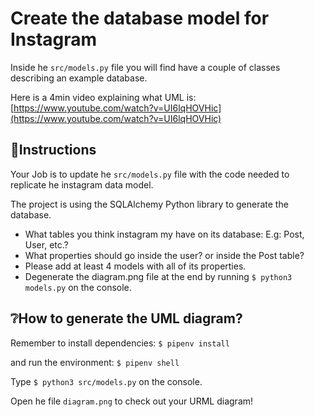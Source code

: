 # Create the database model for Instagram

Inside he `src/models.py` file you will find have a couple of classes describing an example database.

Here is a 4min video explaining what UML is: [https://www.youtube.com/watch?v=UI6lqHOVHic](https://www.youtube.com/watch?v=UI6lqHOVHic)

## 📝Instructions

Your Job is to update he `src/models.py` file with the code needed to replicate he instagram data model.

The project is using the SQLAlchemy Python library to generate the database.

- What tables you think instagram my have on its database: E.g: Post, User, etc.?
- What properties should go inside the user? or inside the Post table?
- Please add at least 4 models with all of its properties.
- Degenerate the diagram.png file at the end by running `$ python3 models.py` on the console.

## ❔How to generate the UML diagram?

Remember to install dependencies:
`$ pipenv install`

and run the environment:
`$ pipenv shell`

Type `$ python3 src/models.py` on the console.

Open he file `diagram.png` to check out your URML diagram!
